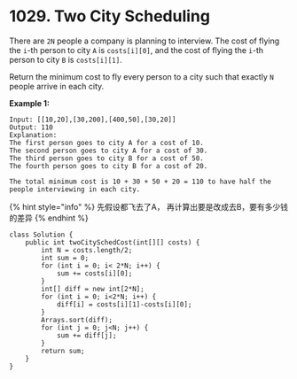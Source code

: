 # 1029. Two City Scheduling

There are `2N` people a company is planning to interview. The cost of flying the `i`-th person to city `A` is `costs[i][0]`, and the cost of flying the `i`-th person to city `B` is `costs[i][1]`.

Return the minimum cost to fly every person to a city such that exactly `N` people arrive in each city.

**Example 1:**

```text
Input: [[10,20],[30,200],[400,50],[30,20]]
Output: 110
Explanation: 
The first person goes to city A for a cost of 10.
The second person goes to city A for a cost of 30.
The third person goes to city B for a cost of 50.
The fourth person goes to city B for a cost of 20.

The total minimum cost is 10 + 30 + 50 + 20 = 110 to have half the people interviewing in each city.
```



{% hint style="info" %}
先假设都飞去了A， 再计算出要是改成去B，要有多少钱的差异
{% endhint %}

```text
class Solution {
    public int twoCitySchedCost(int[][] costs) {
        int N = costs.length/2;
        int sum = 0;
        for (int i = 0; i< 2*N; i++) {
            sum += costs[i][0];
        }  
        int[] diff = new int[2*N];
        for (int i = 0; i<2*N; i++) {
            diff[i] = costs[i][1]-costs[i][0];
        }  
        Arrays.sort(diff);
        for (int j = 0; j<N; j++) {
            sum += diff[j];        
        }  
        return sum;
    }
}
```




